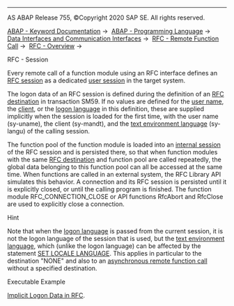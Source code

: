   

* * *

AS ABAP Release 755, ©Copyright 2020 SAP SE. All rights reserved.

[ABAP - Keyword Documentation](javascript:call_link\('abenabap.htm'\)) →  [ABAP - Programming Language](javascript:call_link\('abenabap_reference.htm'\)) →  [Data Interfaces and Communication Interfaces](javascript:call_link\('abenabap_data_communication.htm'\)) →  [RFC - Remote Function Call](javascript:call_link\('abenrfc.htm'\)) →  [RFC - Overview](javascript:call_link\('abenrfc_intro_oview.htm'\)) → 

RFC - Session

Every remote call of a function module using an RFC interface defines an [RFC session](javascript:call_link\('abenrfc_session_glosry.htm'\) "Glossary Entry") as a dedicated [user session](javascript:call_link\('abenuser_session_glosry.htm'\) "Glossary Entry") in the target system.

The logon data of an RFC session is defined during the definition of an [RFC destination](javascript:call_link\('abenrfc_destination.htm'\)) in transaction SM59. If no values are defined for the [user name](javascript:call_link\('abenuser_name_glosry.htm'\) "Glossary Entry"), the [client](javascript:call_link\('abenclient_glosry.htm'\) "Glossary Entry"), or the [logon language](javascript:call_link\('abenlogon_language_glosry.htm'\) "Glossary Entry") in this definition, these are supplied implicitly when the session is loaded for the first time, with the user name (sy-uname), the client (sy-mandt), and the [text environment language](javascript:call_link\('abentext_env_langu_glosry.htm'\) "Glossary Entry") (sy-langu) of the calling session.

The function pool of the function module is loaded into an [internal session](javascript:call_link\('abeninternal_session_glosry.htm'\) "Glossary Entry") of the RFC session and is persisted there, so that when function modules with the same [RFC destination](javascript:call_link\('abenrfc_dest_glosry.htm'\) "Glossary Entry") and function pool are called repeatedly, the global data belonging to this function pool can all be accessed at the same time. When functions are called in an external system, the RFC Library API simulates this behavior. A connection and its RFC session is persisted until it is explicitly closed, or until the calling program is finished. The function module RFC\_CONNECTION\_CLOSE or API functions RfcAbort and RfcClose are used to explicitly close a connection.

Hint

Note that when the [logon language](javascript:call_link\('abenlogon_language_glosry.htm'\) "Glossary Entry") is passed from the current session, it is not the logon language of the session that is used, but the [text environment language](javascript:call_link\('abentext_env_langu_glosry.htm'\) "Glossary Entry"), which (unlike the logon language) can be affected by the statement [SET LOCALE LANGUAGE](javascript:call_link\('abapset_locale.htm'\)). This applies in particular to the destination "NONE" and also to an [asynchronous remote function call](javascript:call_link\('abenasynchronous_rfc_glosry.htm'\) "Glossary Entry") without a specified destination.

Executable Example

[Implicit Logon Data in RFC](javascript:call_link\('abenrfc_logon_data_abexa.htm'\)).